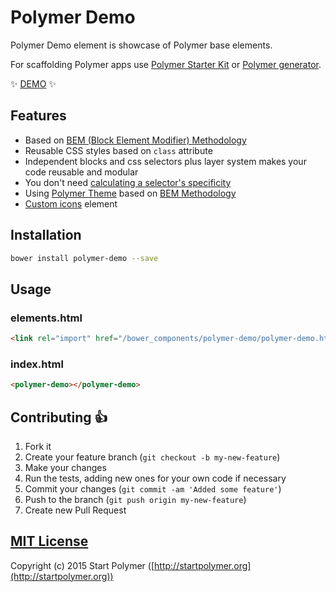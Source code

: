 # Polymer Demo

Polymer Demo element is showcase of Polymer base elements.

For scaffolding Polymer apps use [Polymer Starter Kit](https://github.com/StartPolymer/polymer-starter-kit)
or [Polymer generator](https://github.com/yeoman/generator-polymer).

:sparkles: [DEMO](http://polymer-starter-kit.startpolymer.org) :sparkles:

## Features

- Based on [BEM (Block Element Modifier) Methodology](http://getbem.com)
 - Reusable CSS styles based on `class` attribute
 - Independent blocks and css selectors plus layer system makes your code reusable and modular
 - You don't need [calculating a selector's specificity](http://www.w3.org/TR/css3-selectors/#specificity)
- Using [Polymer Theme](https://github.com/StartPolymer/polymer-theme) based on
[BEM Methodology](http://getbem.com)
- [Custom icons](https://github.com/StartPolymer/polymer-demo/blob/master/elements/custom-icons/custom-icons.html) element

## Installation

```sh
bower install polymer-demo --save
```

## Usage

### elements.html

```html
<link rel="import" href="/bower_components/polymer-demo/polymer-demo.html"/>
```

### index.html

```html
<polymer-demo></polymer-demo>
```

## Contributing :+1:

1. Fork it
2. Create your feature branch (`git checkout -b my-new-feature`)
3. Make your changes
4. Run the tests, adding new ones for your own code if necessary
5. Commit your changes (`git commit -am 'Added some feature'`)
6. Push to the branch (`git push origin my-new-feature`)
7. Create new Pull Request

## [MIT License](https://github.com/StartPolymer/polymer-theme/blob/master/LICENSE)

Copyright (c) 2015 Start Polymer ([http://startpolymer.org](http://startpolymer.org))
